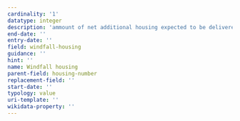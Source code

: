 ```yaml
---
cardinality: '1'
datatype: integer
description: 'ammount of net additional housing expected to be delivered from windfall development'
end-date: ''
entry-date: ''
field: windfall-housing
guidance: ''
hint: ''
name: Windfall housing
parent-field: housing-number
replacement-field: ''
start-date: ''
typology: value
uri-template: ''
wikidata-property: ''
---
```

